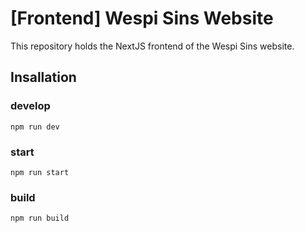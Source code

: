 # [Frontend] Wespi Sins Website

This repository holds the NextJS frontend of the Wespi Sins website.

## Insallation

### develop

```
npm run dev
```

### start

```
npm run start
```

### build

```
npm run build
```